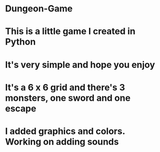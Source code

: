 # Dungeon-Game

# This is a little game I created in Python
# It's very simple and hope you enjoy

# It's a 6 x 6 grid and there's 3 monsters, one sword and one escape

# I added graphics and colors. Working on adding sounds
